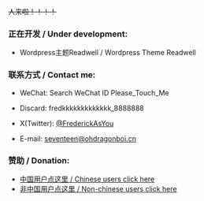 ~~人来啦！！！！~~

### 正在开发 / Under development:

 - Wordpress主题Readwell / Wordpress Theme Readwell

### 联系方式 / Contact me:

 - WeChat: Search WeChat ID Please_Touch_Me

 - Discard: fredkkkkkkkkkkkkk_8888888

 - X(Twitter): [@FrederickAsYou](https://twitter.com/FrederickAsYou)

 - E-mail: [seventeen@ohdragonboi.cn](mailto:seventeen@ohdragonboi.cn)

### 赞助 / Donation:

 - [中国用户点这里 / Chinese users click here](https://afdian.net/a/se7entin)
 - [非中国用户点这里 / Non-chinese users click here](https://polar.sh/FrederickAsYou)
